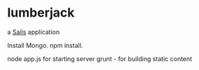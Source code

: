 # lumberjack

a [Sails](http://sailsjs.org) application

Install Mongo.
npm install.

node app.js for starting server
grunt - for building static content